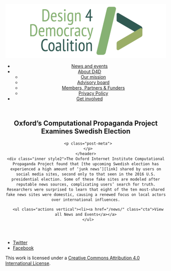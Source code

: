 <!DOCTYPE html>
<html lang="en_US"><head>
  <meta charset="utf-8">
  <meta http-equiv="X-UA-Compatible" content="IE=edge">
  <meta name="viewport" content="width=device-width, initial-scale=1">
  <link rel="apple-touch-icon" sizes="180x180" href="/assets/favicon/apple-touch-icon.png">
  <link rel="icon" type="image/png" sizes="32x32" href="/assets/favicon/favicon-32x32.png">
  <link rel="icon" type="image/png" sizes="16x16" href="/assets/favicon/favicon-16x16.png">
  <link rel="manifest" href="/site.webmanifest">
  <link rel="mask-icon" href="/assets/favicon/safari-pinned-tab.svg" color="#5bbad5">
  <meta name="msapplication-TileColor" content="#00aba9">
  <meta name="theme-color" content="#ffffff">

  
  <!-- Begin Jekyll SEO tag v2.4.0 -->
<title>Oxford’s Computational Propaganda Project Examines Swedish Election | D4D Coalition</title>
<meta name="generator" content="Jekyll v3.7.3" />
<meta property="og:title" content="Oxford’s Computational Propaganda Project Examines Swedish Election" />
<meta property="og:locale" content="en_US" />
<meta name="description" content="The Oxford Internet Institute Computational Propaganda Project found that the upcoming Swedish election has experienced a high amount of ‘junk news’ shared by users on social media sites, second only to that seen in the 2016 U.S. presidential election. Some of these fake sites are modeled after reputable news sources, complicating users’ search for truth. Researchers were surprised to learn that eight of the ten most-shared fake news sites were domestic, causing a renewed focus on local actors over international influences." />
<meta property="og:description" content="The Oxford Internet Institute Computational Propaganda Project found that the upcoming Swedish election has experienced a high amount of ‘junk news’ shared by users on social media sites, second only to that seen in the 2016 U.S. presidential election. Some of these fake sites are modeled after reputable news sources, complicating users’ search for truth. Researchers were surprised to learn that eight of the ten most-shared fake news sites were domestic, causing a renewed focus on local actors over international influences." />
<link rel="canonical" href="https://d4dcoalition.org/news/Oxfords-Computational-Propaganda-Project-Examines-Swedish-Election.html" />
<meta property="og:url" content="https://d4dcoalition.org/news/Oxfords-Computational-Propaganda-Project-Examines-Swedish-Election.html" />
<meta property="og:site_name" content="D4D Coalition" />
<meta property="og:type" content="article" />
<meta property="article:published_time" content="2018-09-06T00:00:00+01:00" />
<meta name="twitter:card" content="summary" />
<meta name="twitter:site" content="@design4dem" />
<meta name="google-site-verification" content="" />
<script type="application/ld+json">
{"description":"The Oxford Internet Institute Computational Propaganda Project found that the upcoming Swedish election has experienced a high amount of ‘junk news’ shared by users on social media sites, second only to that seen in the 2016 U.S. presidential election. Some of these fake sites are modeled after reputable news sources, complicating users’ search for truth. Researchers were surprised to learn that eight of the ten most-shared fake news sites were domestic, causing a renewed focus on local actors over international influences.","@type":"BlogPosting","url":"https://d4dcoalition.org/news/Oxfords-Computational-Propaganda-Project-Examines-Swedish-Election.html","publisher":{"@type":"Organization","logo":{"@type":"ImageObject","url":"https://d4dcoalition.org/assets/img/logos/d4d-logo.png"}},"headline":"Oxford’s Computational Propaganda Project Examines Swedish Election","dateModified":"2018-09-06T00:00:00+01:00","datePublished":"2018-09-06T00:00:00+01:00","mainEntityOfPage":{"@type":"WebPage","@id":"https://d4dcoalition.org/news/Oxfords-Computational-Propaganda-Project-Examines-Swedish-Election.html"},"@context":"http://schema.org"}</script>
<!-- End Jekyll SEO tag -->

  <link rel="stylesheet" href="/tarteaucitron/css/tarteaucitron.css">
  <link rel="stylesheet" href="/assets/main.css">

  <link type="application/atom+xml" rel="alternate" href="https://d4dcoalition.org/feed.xml" title="D4D Coalition" />

</head>
<body>
  <!-- Wrapper -->
  <div id="wrapper"><header class="" role="banner" id="header">
    <!-- Logo -->
    <div class="logo">
      <a class="site-title" rel="author" href="/"><img src="/assets/img/d4d-logo.png" alt="D4D Coalition" /></a>
    </div><!-- to do: figure out how to manage dropdown -->
      <!-- Nav -->
      <nav id="nav"><ul><li class="current">
            <a class="page-link" href="/news/">
              News and events
            </a></li><li class="">
            <a class="page-link icon fa-angle-down" href="/areas-focus/">
              About D4D
            </a><ul><li>
                  <a href="/areas-focus/#">
                    Our mission
                  </a>
              </li><li>
                  <a href="/advisory-board/#">
                    Advisory board
                  </a>
              </li><li>
                  <a href="/members-partners-funders/#">
                    Members, Partners &amp; Funders
                  </a>
              </li><li>
                  <a href="/privacy-policy.html#">
                    Privacy Policy
                  </a>
              </li></ul></li><li class="">
            <a class="page-link" href="/join-us/">
              Get involved
            </a></li></ul></nav></header>
<section class="main alt event" aria-label="Content">
    <header>
      <h2 class="post-title">Oxford’s Computational Propaganda Project Examines Swedish Election</h2>
      

      <p class="post-meta">
      </p>
    </header>
    <div class="inner style2">The Oxford Internet Institute Computational Propaganda Project found that [the upcoming Swedish election has experienced a high amount of ‘junk news’][link] shared by users on social media sites, second only to that seen in the 2016 U.S. presidential election. Some of these fake sites are modeled after reputable news sources, complicating users’ search for truth. Researchers were surprised to learn that eight of the ten most-shared fake news sites were domestic, causing a renewed focus on local actors over international influences.

[link]: https://www.oii.ox.ac.uk/news/releases/new-report-shows-that-swedish-election-second-only-to-us-in-proportion-of-junk-news-shared/


      <ul class="actions vertical"><li><a href="/news/" class="cta">View all News and Events</a></a>
      </ul>
  </div>
</section>
<footer id="footer" class="accent3">
  <ul class="icons">
    <li><a href="https://twitter.com/design4dem" class="icon alt fa-twitter"><span class="label">Twitter</span></a></li>
    <li><a href="https://www.facebook.com/Design4Democracy" class="icon alt fa-facebook"><span class="label">Facebook</span></a></li>
    <!--li><a href="#" class="icon alt fa-instagram"><span class="label">Instagram</span></a></li>
    <li><a href="#" class="icon alt fa-github"><span class="label">GitHub</span></a></li>
    <li><a href="#" class="icon alt fa-phone"><span class="label">Phone</span></a></li>
    <li><a href="#" class="icon alt fa-envelope-o"><span class="label">Email</span></a></li-->
  </ul>
  <p class="copyright">This work is licensed under a <a rel="license" href="http://creativecommons.org/licenses/by/4.0/">Creative Commons Attribution 4.0 International License</a>.</p>
</footer>
</div><!-- /wrapper -->
  <!-- Scripts -->
    <script src="/assets/js/scripts.min.js"></script><script src="/tarteaucitron/tarteaucitron.js"></script>
    <script type="text/javascript">
    (function($) {
      $(document).ready(function(){
        tarteaucitron.init({
          "hashtag": "#tarteaucitron", /* Automatically open the panel with the hashtag */
          "highPrivacy": false, /* disabling the auto consent feature on navigation? */
          "orientation": "top", /* the big banner should be on 'top' or 'bottom'? */
          "adblocker": false, /* Display a message if an adblocker is detected */
          "showAlertSmall": true, /* show the small banner on bottom right? */
          "cookieslist": true, /* Display the list of cookies installed ? */
          "removeCredit": false, /* remove the credit link? */
          //"cookieDomain": ".example.com" /* Domain name on which the cookie for the subdomains will be placed */
        });
      });
    })(jQuery);
    </script><script type="text/javascript">
  tarteaucitron.user.analyticsUa = 'UA-120811815-1';
  tarteaucitron.user.analyticsMore = function () { /* add here your optionnal ga.push() */ };
  (tarteaucitron.job = tarteaucitron.job || []).push('analytics');
</script></body>

</html>
